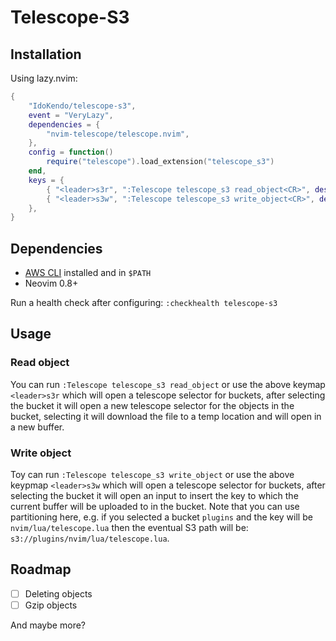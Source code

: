 # Telescope-S3

## Installation
Using lazy.nvim:
```lua
{
    "IdoKendo/telescope-s3",
    event = "VeryLazy",
    dependencies = {
        "nvim-telescope/telescope.nvim",
    },
    config = function()
        require("telescope").load_extension("telescope_s3")
    end,
    keys = {
        { "<leader>s3r", ":Telescope telescope_s3 read_object<CR>", desc = "[S3] [R]ead" },
        { "<leader>s3w", ":Telescope telescope_s3 write_object<CR>", desc = "[S3] [W]rite" },
    },
}
```
## Dependencies
- [AWS CLI](https://github.com/aws/aws-cli) installed and in `$PATH`
- Neovim 0.8+

Run a health check after configuring: `:checkhealth telescope-s3` 

## Usage

### Read object

You can run `:Telescope telescope_s3 read_object` or use the above keymap `<leader>s3r`
which will open a telescope selector for buckets, after selecting the bucket it will open
a new telescope selector for the objects in the bucket, selecting it will download the
file to a temp location and will open in a new buffer.

### Write object

Toy can run `:Telescope telescope_s3 write_object` or use the above keypmap `<leader>s3w`
which will open a telescope selector for buckets, after selecting the bucket it will open
an input to insert the key to which the current buffer will be uploaded to in the bucket.
Note that you can use partitioning here, e.g. if you selected a bucket `plugins` and the
key will be `nvim/lua/telescope.lua` then the eventual S3 path will be:
`s3://plugins/nvim/lua/telescope.lua`.

## Roadmap

- [ ] Deleting objects
- [ ] Gzip objects

And maybe more?
